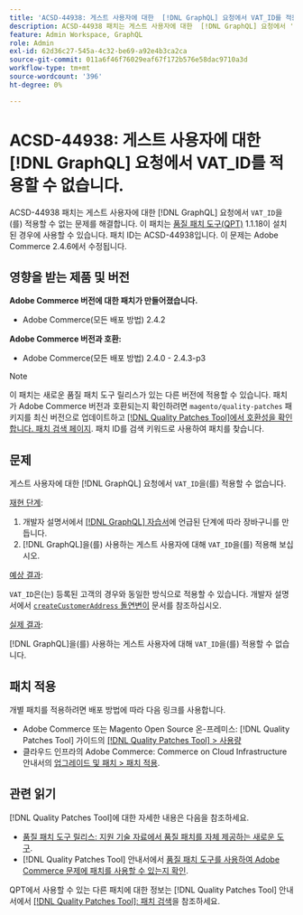 ```yaml
---
title: 'ACSD-44938: 게스트 사용자에 대한  [!DNL GraphQL] 요청에서 VAT_ID를 적용할 수 없습니다.'
description: ACSD-44938 패치는 게스트 사용자에 대한  [!DNL GraphQL] 요청에서 'VAT_ID'를 적용할 수 없는 문제를 해결합니다. 이 패치는 [Quality Patches Tool (QPT)](https://experienceleague.adobe.com/en/docs/commerce-operations/tools/quality-patches-tool/quality-patches-tool-to-self-serve-quality-patches) 1.1.18이 설치된 경우 사용할 수 있습니다. 패치 ID는 ACSD-44938입니다. 이 문제는 Adobe Commerce 2.4.6에서 수정됩니다.
feature: Admin Workspace, GraphQL
role: Admin
exl-id: 62d36c27-545a-4c32-be69-a92e4b3ca2ca
source-git-commit: 011a6f46f76029eaf67f172b576e58dac9710a3d
workflow-type: tm+mt
source-wordcount: '396'
ht-degree: 0%

---
```


# ACSD-44938: 게스트 사용자에 대한 [!DNL GraphQL] 요청에서 VAT_ID를 적용할 수 없습니다.

ACSD-44938 패치는 게스트 사용자에 대한 [!DNL GraphQL] 요청에서 `VAT_ID`을(를) 적용할 수 없는 문제를 해결합니다. 이 패치는 [품질 패치 도구(QPT)](https://experienceleague.adobe.com/en/docs/commerce-operations/tools/quality-patches-tool/quality-patches-tool-to-self-serve-quality-patches) 1.1.18이 설치된 경우에 사용할 수 있습니다. 패치 ID는 ACSD-44938입니다. 이 문제는 Adobe Commerce 2.4.6에서 수정됩니다.

## 영향을 받는 제품 및 버전

**Adobe Commerce 버전에 대한 패치가 만들어졌습니다.**

* Adobe Commerce(모든 배포 방법) 2.4.2

**Adobe Commerce 버전과 호환:**

* Adobe Commerce(모든 배포 방법) 2.4.0 - 2.4.3-p3

>[!NOTE]
>
>이 패치는 새로운 품질 패치 도구 릴리스가 있는 다른 버전에 적용할 수 있습니다. 패치가 Adobe Commerce 버전과 호환되는지 확인하려면 `magento/quality-patches` 패키지를 최신 버전으로 업데이트하고 [[!DNL Quality Patches Tool]에서 호환성을 확인합니다. 패치 검색 페이지](https://experienceleague.adobe.com/en/docs/commerce-operations/tools/quality-patches-tool/quality-patches-tool-to-self-serve-quality-patches). 패치 ID를 검색 키워드로 사용하여 패치를 찾습니다.

## 문제

게스트 사용자에 대한 [!DNL GraphQL] 요청에서 `VAT_ID`을(를) 적용할 수 없습니다.

<u>재현 단계</u>:

1. 개발자 설명서에서 [[!DNL GraphQL] 자습서](https://developer.adobe.com/commerce/webapi/graphql/tutorials/checkout/)에 언급된 단계에 따라 장바구니를 만듭니다.
1. [!DNL GraphQL]을(를) 사용하는 게스트 사용자에 대해 `VAT_ID`을(를) 적용해 보십시오.

<u>예상 결과</u>:

`VAT_ID`은(는) 등록된 고객의 경우와 동일한 방식으로 적용할 수 있습니다. 개발자 설명서에서 [`createCustomerAddress` 돌연변이](https://developer.adobe.com/commerce/webapi/graphql/schema/customer/mutations/create-address/) 문서를 참조하십시오.

<u>실제 결과</u>:

[!DNL GraphQL]을(를) 사용하는 게스트 사용자에 대해 `VAT_ID`을(를) 적용할 수 없습니다.

## 패치 적용

개별 패치를 적용하려면 배포 방법에 따라 다음 링크를 사용합니다.

* Adobe Commerce 또는 Magento Open Source 온-프레미스: [!DNL Quality Patches Tool] 가이드의 [[!DNL Quality Patches Tool] > 사용량](/help/tools/quality-patches-tool/usage.md)
* 클라우드 인프라의 Adobe Commerce: Commerce on Cloud Infrastructure 안내서의 [업그레이드 및 패치 > 패치 적용](https://experienceleague.adobe.com/docs/commerce-cloud-service/user-guide/develop/upgrade/apply-patches.html).

## 관련 읽기

[!DNL Quality Patches Tool]에 대한 자세한 내용은 다음을 참조하세요.

* [품질 패치 도구 릴리스: 지원 기술 자료에서 품질 패치를 자체 제공하는 새로운 도구](https://experienceleague.adobe.com/en/docs/commerce-operations/tools/quality-patches-tool/quality-patches-tool-to-self-serve-quality-patches).
* [!DNL Quality Patches Tool] 안내서에서 [품질 패치 도구를 사용하여 Adobe Commerce 문제에 패치를 사용할 수 있는지 확인](/help/tools/quality-patches-tool/patches-available-in-qpt/check-patch-for-magento-issue-with-magento-quality-patches.md).

QPT에서 사용할 수 있는 다른 패치에 대한 정보는 [!DNL Quality Patches Tool] 안내서에서 [[!DNL Quality Patches Tool]: 패치 검색](https://experienceleague.adobe.com/tools/commerce-quality-patches/index.html)을 참조하세요.
